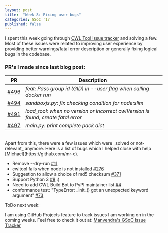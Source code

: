 ```yaml
---
layout: post
title:  "Week 8: Fixing user bugs"
categories: GSoC '17
published: false
---
```


I spent this week going through [CWL Tool issue tracker](https://github.com/common-workflow-language/cwltool/issues) and solving a few. Most of these issues were related to improving user experience by providing better warnings/fatal error description or generally fixing logical bugs in the codebase.

### PR's I made since last blog post:


| PR  |  Description                                                                     |
|------|----------------------------------------------------------------------------------|
| [#496](https://github.com/common-workflow-language/cwltool/pull/496) |  _feat: Pass group id (GID) in --user flag when calling docker run_                |
| [#494](https://github.com/common-workflow-language/cwltool/pull/494) |  _sandboxjs.py: fix checking condition for node:slim_                              |
| [#491](https://github.com/common-workflow-language/cwltool/pull/491) |  _load_tool: when no version or incorrect cwlVersion is found, create fatal error_ |
| [#497](https://github.com/common-workflow-language/cwltool/pull/497) |  _main.py: print complete pack dict_                                               |

<br>
Apart from this, there were a few issues which were _solved or not-relevant_ anymore. Here is a list of bugs which I helped close with help [Michael](https://github.com/mr-c).

- Remove --dry-run [#11](https://github.com/common-workflow-language/cwltool/issues/11)
- cwltool fails when node is not installed [#276](https://github.com/common-workflow-language/cwltool/issues/267)
- Suggestion to allow a choice of md5 checksum [#371](https://github.com/common-workflow-language/cwltool/issues/371)
- Support Python 3 [#8](https://github.com/common-workflow-language/cwltool/issues/8) :)
- Need to add CWL Build Bot to PyPI maintainer list [#4](https://github.com/common-workflow-language/cwltool/issues/4)
- conformance test: "TypeError: \_init_() got an unexpected keyword argument" [#73](https://github.com/common-workflow-language/cwltool/issues/73)

ToDo next week:

I am using GitHub Projects feature to track issues I am working on in the coming weeks. Feel free to check it out at: [Manvendra's GSoC Issue Tracker](https://github.com/orgs/common-workflow-language/projects/3?fullscreen=true)
